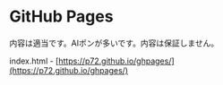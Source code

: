 # GitHub Pages　

内容は適当です。AIポンが多いです。内容は保証しません。

index.html - [https://p72.github.io/ghpages/](https://p72.github.io/ghpages/)
